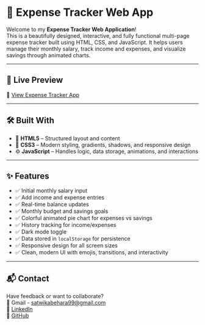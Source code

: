 # 💸 Expense Tracker Web App

Welcome to my **Expense Tracker Web Application**!  
This is a beautifully designed, interactive, and fully functional multi-page expense tracker built using HTML, CSS, and JavaScript. It helps users manage their monthly salary, track income and expenses, and visualize savings through animated charts.

---

## 🚀 Live Preview

🔗 [View Expense Tracker App](https://satwikabehara99.github.io/expense-tracker-website/) 

---

## 🛠️ Built With

- 🧱 **HTML5** – Structured layout and content  
- 🎨 **CSS3** – Modern styling, gradients, shadows, and responsive design  
- ⚙️ **JavaScript** – Handles logic, data storage, animations, and interactions  

---

## ✨ Features

- ✅ Initial monthly salary input  
- ✅ Add income and expense entries  
- ✅ Real-time balance updates  
- ✅ Monthly budget and savings goals  
- ✅ Colorful animated pie chart for expenses vs savings  
- ✅ History tracking for income/expenses  
- ✅ Dark mode toggle  
- ✅ Data stored in `localStorage` for persistence  
- ✅ Responsive design for all screen sizes  
- ✅ Clean, modern UI with emojis, transitions, and interactivity  


---

## 📬 Contact

Have feedback or want to collaborate?  
📧 Gmail - satwikabehara99@gmail.com  
🔗 [LinkedIn](https://www.linkedin.com/in/satwika-behara-457578353/)  
🐙 [GitHub](https://github.com/SatwikaBehara99)



